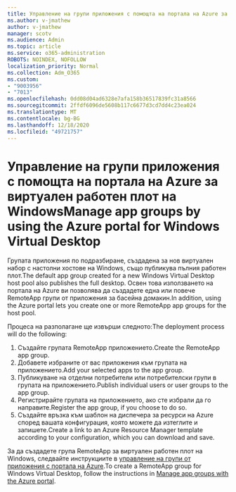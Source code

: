 ```yaml
---
title: Управление на групи приложения с помощта на портала на Azure за виртуален работен плот на Windows
ms.author: v-jmathew
author: v-jmathew
manager: scotv
ms.audience: Admin
ms.topic: article
ms.service: o365-administration
ROBOTS: NOINDEX, NOFOLLOW
localization_priority: Normal
ms.collection: Adm_O365
ms.custom:
- "9003956"
- "7013"
ms.openlocfilehash: 0dd08d04ad6328e7afa158b36517839fc31a8566
ms.sourcegitcommit: 2ffdf6096de5608b117c6677d3cd7dd4c23ea024
ms.translationtype: MT
ms.contentlocale: bg-BG
ms.lasthandoff: 12/18/2020
ms.locfileid: "49721757"
---
```

# <a name="manage-app-groups-by-using-the-azure-portal-for-windows-virtual-desktop"></a><span data-ttu-id="f4875-102">Управление на групи приложения с помощта на портала на Azure за виртуален работен плот на Windows</span><span class="sxs-lookup"><span data-stu-id="f4875-102">Manage app groups by using the Azure portal for Windows Virtual Desktop</span></span>

<span data-ttu-id="f4875-103">Групата приложения по подразбиране, създадена за нов виртуален набор с настолни хостове на Windows, също публикува пълния работен плот.</span><span class="sxs-lookup"><span data-stu-id="f4875-103">The default app group created for a new Windows Virtual Desktop host pool also publishes the full desktop.</span></span> <span data-ttu-id="f4875-104">Освен това използването на портала на Azure ви позволява да създадете една или повече RemoteApp групи от приложения за басейна домакин.</span><span class="sxs-lookup"><span data-stu-id="f4875-104">In addition, using the Azure portal lets you create one or more RemoteApp app groups for the host pool.</span></span>

<span data-ttu-id="f4875-105">Процеса на разполагане ще извърши следното:</span><span class="sxs-lookup"><span data-stu-id="f4875-105">The deployment process will do the following:</span></span>

1. <span data-ttu-id="f4875-106">Създайте групата RemoteApp приложението.</span><span class="sxs-lookup"><span data-stu-id="f4875-106">Create the RemoteApp app group.</span></span>
2. <span data-ttu-id="f4875-107">Добавете избраните от вас приложения към групата на приложението.</span><span class="sxs-lookup"><span data-stu-id="f4875-107">Add your selected apps to the app group.</span></span>
3. <span data-ttu-id="f4875-108">Публикуване на отделни потребители или потребителски групи в групата на приложението.</span><span class="sxs-lookup"><span data-stu-id="f4875-108">Publish individual users or user groups to the app group.</span></span>
4. <span data-ttu-id="f4875-109">Регистрирайте групата на приложението, ако сте избрали да го направите.</span><span class="sxs-lookup"><span data-stu-id="f4875-109">Register the app group, if you choose to do so.</span></span>
5. <span data-ttu-id="f4875-110">Създайте връзка към шаблон на диспечера за ресурси на Azure според вашата конфигурация, която можете да изтеглите и запишете.</span><span class="sxs-lookup"><span data-stu-id="f4875-110">Create a link to an Azure Resource Manager template according to your configuration, which you can download and save.</span></span>

<span data-ttu-id="f4875-111">За да създадете група RemoteApp за виртуален работен плот на Windows, следвайте инструкциите в [управление на групи от приложения с портала на Azure](https://go.microsoft.com/fwlink/?linkid=2129550).</span><span class="sxs-lookup"><span data-stu-id="f4875-111">To create a RemoteApp group for Windows Virtual Desktop, follow the instructions in [Manage app groups with the Azure portal](https://go.microsoft.com/fwlink/?linkid=2129550).</span></span>
